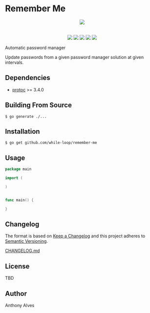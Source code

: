 Remember Me
==========

<p align="center">
  <img src="https://cdn.meme.am/instances/48462683.jpg">
  <br><br><br>
  <a href="https://godoc.org/github.com/while-loop/remember-me"><img src="https://img.shields.io/badge/godoc-reference-blue.svg?style=flat-square"></a>
  <a href="https://travis-ci.org/while-loop/remember-me"><img src="https://img.shields.io/travis/while-loop/remember-me.svg?style=flat-square"></a>
  <a href="https://github.com/while-loop/remember-me/releases"><img src="https://img.shields.io/github/release/while-loop/remember-me.svg?style=flat-square"></a>
  <a href="https://coveralls.io/github/while-loop/remember-me"><img src="https://img.shields.io/coveralls/while-loop/remember-me.svg?style=flat-square"></a>
  <a href="LICENSE"><img src="https://img.shields.io/badge/license----blue.svg?style=flat-square"></a>
</p>

Automatic password manager

Update passwords from a given password manager solution at given
intervals.

Dependencies
------------

- [protoc](https://github.com/google/protobuf/releases) >= 3.4.0

Building From Source
------------

```
$ go generate ./...
```

Installation
------------

```
$ go get github.com/while-loop/remember-me
```

Usage
-----

```go
package main

import (

)


func main() {

}

```

Changelog
---------

The format is based on [Keep a Changelog](http://keepachangelog.com/) 
and this project adheres to [Semantic Versioning](http://semver.org/).

[CHANGELOG.md](CHANGELOG.md)

License
-------
TBD

Author
------

Anthony Alves
